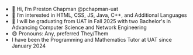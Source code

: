 - 👋 Hi, I’m Preston Chapman @pchapman-uat
- 👀 I’m interested in HTML, CSS, JS, Java, C++, and Additional Languages
- 🌱 I will be graduating from UAT in Fall 2025 with two Bachelor's in Advancing Computer Science and Network Engineering
- 😄 Pronouns: Any, preferred They/Them
- I have been the Programming and Mathematics Tutor at UAT since January 2024
